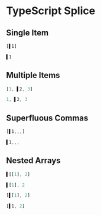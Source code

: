 
# TypeScript Splice
##  Single Item
```typescript
[▌1]
```
```typescript
▌1
```

##  Multiple Items
```typescript
[1, ▌2, 3]
```
```typescript
1, ▌2, 3
```

## Superfluous Commas
```typescript
[▌1,,,]
```
```typescript
▌1,,,
```

## Nested Arrays
```typescript
▌[[1], 2]
```
```typescript
▌[1], 2
```

```typescript
[▌[1], 2]
```
```typescript
[▌1, 2]
```